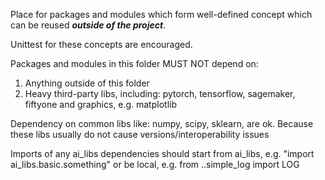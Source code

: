 Place for packages and modules
which form well-defined concept which can be reused ***outside of the project***.

Unittest for these concepts are encouraged.

Packages and modules in this folder 
MUST NOT depend on:
1. Anything outside of this folder
2. Heavy third-party libs, including:
pytorch, tensorflow, sagemaker, fiftyone and graphics, e.g. matplotlib

Dependency on common libs like:
numpy, scipy, sklearn, are ok.
Because these libs usually do not cause versions/interoperability issues

Imports of any ai_libs dependencies should 
start from ai_libs, e.g. "import ai_libs.basic.something" or be local, e.g. from ..simple_log import LOG
